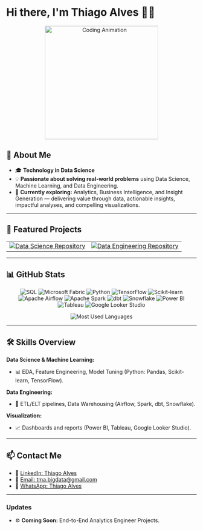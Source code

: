 # Hi there, I'm Thiago Alves 👋🏻  

<div align="center">  
  <img src="https://raw.githubusercontent.com/abhisheknaiidu/abhisheknaiidu/master/code.gif" alt="Coding Animation" width="300px"/>  
</div>  

## 🎯 About Me  

- 🎓 **Technology in Data Science**  
- 💡 **Passionate about solving real-world problems** using Data Science, Machine Learning, and Data Engineering.  
- 🚀 **Currently exploring:** Analytics, Business Intelligence, and Insight Generation — delivering value through data, actionable insights, impactful analyses, and compelling visualizations.

---

## 🚀 Featured Projects  

<div align="center">  
  <table>
    <tr>
      <td>
        <a href="https://github.com/tmabgdata/Data-Science">  
          <img src="https://github-readme-stats.vercel.app/api/pin/?username=tmabgdata&repo=Data-Science&theme=radical" alt="Data Science Repository" />  
        </a>  
      </td>
      <td>
        <a href="https://github.com/tmabgdata/Data-Engineering">  
          <img src="https://github-readme-stats.vercel.app/api/pin/?username=tmabgdata&repo=Data-Engineering&theme=radical" alt="Data Engineering Repository" />  
        </a>  
      </td>
    </tr>
  </table>  
</div>  

---

## 📊 GitHub Stats  

<p align="center">
  <img src="https://img.shields.io/badge/SQL-4479A5?style=for-the-badge&logo=MicrosoftSQLServer&logoColor=white" alt="SQL" />
  <img src="https://img.shields.io/badge/Microsoft%20Fabric-F25022?style=for-the-badge&logo=microsoft-fabric&logoColor=white" alt="Microsoft Fabric" />
  <img src="https://img.shields.io/badge/Python-3776AB?style=for-the-badge&logo=python&logoColor=white" alt="Python" />
  <img src="https://img.shields.io/badge/TensorFlow-FF6F00?style=for-the-badge&logo=tensorflow&logoColor=white" alt="TensorFlow" />
  <img src="https://img.shields.io/badge/Scikit--learn-F7931E?style=for-the-badge&logo=scikit-learn&logoColor=white" alt="Scikit-learn" />
  <img src="https://img.shields.io/badge/Apache%20Airflow-017CEE?style=for-the-badge&logo=apache-airflow&logoColor=white" alt="Apache Airflow" />
  <img src="https://img.shields.io/badge/Apache%20Spark-E25A1C?style=for-the-badge&logo=apache-spark&logoColor=white" alt="Apache Spark" />
  <img src="https://img.shields.io/badge/dbt-FF694B?style=for-the-badge&logo=dbt&logoColor=white" alt="dbt" />
  <img src="https://img.shields.io/badge/Snowflake-29B5E8?style=for-the-badge&logo=snowflake&logoColor=white" alt="Snowflake" />
  <img src="https://img.shields.io/badge/Power%20BI-F2C811?style=for-the-badge&logo=power-bi&logoColor=black" alt="Power BI" />
  <img src="https://img.shields.io/badge/Tableau-E97627?style=for-the-badge&logo=tableau&logoColor=white" alt="Tableau" />
  <img src="https://img.shields.io/badge/Google%20Looker%20Studio-4285F4?style=for-the-badge&logo=google-analytics&logoColor=white" alt="Google Looker Studio" />
</p>

<p align="center">  
  <img src="https://github-readme-stats.vercel.app/api/top-langs/?username=tmabgdata&layout=compact&theme=radical" alt="Most Used Languages" />  
</p>  

---

## 🛠 Skills Overview  

**Data Science & Machine Learning:**  
- 📊 EDA, Feature Engineering, Model Tuning (Python: Pandas, Scikit-learn, TensorFlow).  

**Data Engineering:**  
- 🔄 ETL/ELT pipelines, Data Warehousing (Airflow, Spark, dbt, Snowflake).  

**Visualization:**  
- 📈 Dashboards and reports (Power BI, Tableau, Google Looker Studio).  

---

## 📫 Contact Me  

- 💼 [LinkedIn: Thiago Alves](https://www.linkedin.com/in/thiagoalves-analytics)  
- 📧 [Email: tma.bigdata@gmail.com](mailto:tma.bigdata@gmail.com)  
- 📱 [WhatsApp: Thiago Alves](https://wa.me/5561981918217)  

---

### Updates  

- ⚙️ **Coming Soon:** End-to-End Analytics Engineer Projects.    
